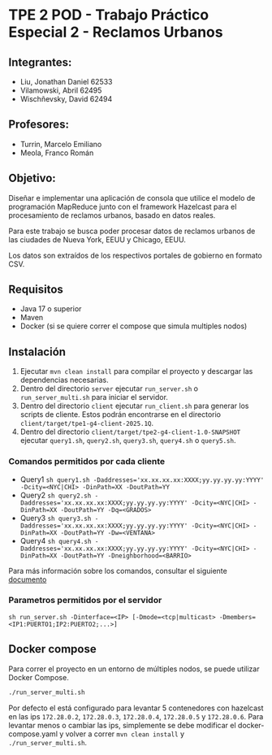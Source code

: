 # TPE 2 POD - Trabajo Práctico Especial 2 - Reclamos Urbanos 

## Integrantes:
- Liu, Jonathan Daniel 62533
- Vilamowski, Abril 62495
- Wischñevsky, David 62494

## Profesores:
- Turrin, Marcelo Emiliano
- Meola, Franco Román

## Objetivo:
Diseñar e implementar una aplicación de consola que utilice el modelo de programación
MapReduce junto con el framework Hazelcast para el procesamiento de reclamos urbanos,
basado en datos reales.

Para este trabajo se busca poder procesar datos de reclamos urbanos de las ciudades de
Nueva York, EEUU y Chicago, EEUU.

Los datos son extraídos de los respectivos portales de gobierno en formato CSV.

## Requisitos
- Java 17 o superior
- Maven
- Docker (si se quiere correr el compose que simula multiples nodos)

## Instalación
1. Ejecutar `mvn clean install` para compilar el proyecto y descargar las dependencias necesarias.
2. Dentro del directorio `server` ejecutar `run_server.sh` o `run_server_multi.sh` para iniciar el servidor.
3. Dentro del directorio `client` ejecutar `run_client.sh` para generar los scripts de cliente.
   Estos podrán encontrarse en el directorio `client/target/tpe1-g4-client-2025.1Q`.
4. Dentro del directorio `client/target/tpe2-g4-client-1.0-SNAPSHOT` ejecutar `query1.sh`, `query2.sh`, `query3.sh`, `query4.sh` o `query5.sh`.

### Comandos permitidos por cada cliente
- Query1
`sh query1.sh -Daddresses='xx.xx.xx.xx:XXXX;yy.yy.yy.yy:YYYY' -Dcity=<NYC|CHI> -DinPath=XX -DoutPath=YY`
- Query2
`sh query2.sh -Daddresses='xx.xx.xx.xx:XXXX;yy.yy.yy.yy:YYYY' -Dcity=<NYC|CHI> -DinPath=XX -DoutPath=YY -Dq=<GRADOS>`
- Query3
`sh query3.sh -Daddresses='xx.xx.xx.xx:XXXX;yy.yy.yy.yy:YYYY' -Dcity=<NYC|CHI> -DinPath=XX -DoutPath=YY -Dw=<VENTANA>`
- Query4
`sh query4.sh -Daddresses='xx.xx.xx.xx:XXXX;yy.yy.yy.yy:YYYY' -Dcity=<NYC|CHI> -DinPath=XX -DoutPath=YY -Dneighborhood=<BARRIO>`

Para más información sobre los comandos, consultar el siguiente [documento](/docs/TPE2%20Reclamos%20Urbanos.pdf)

### Parametros permitidos por el servidor
`sh run_server.sh -Dinterface=<IP> [-Dmode=<tcp|multicast> -Dmembers=<IP1:PUERTO1;IP2:PUERTO2;...>]`

## Docker compose
Para correr el proyecto en un entorno de múltiples nodos, se puede utilizar Docker Compose. 

```bash
./run_server_multi.sh
```
Por defecto el está configurado para levantar 5 contenedores con hazelcast en las ips `172.28.0.2`, `172.28.0.3`, `172.28.0.4`, `172.28.0.5` y `172.28.0.6`.
Para levantar menos o cambiar las ips, simplemente se debe modificar el docker-compose.yaml y volver a correr `mvn clean install` y `./run_server_multi.sh`.


